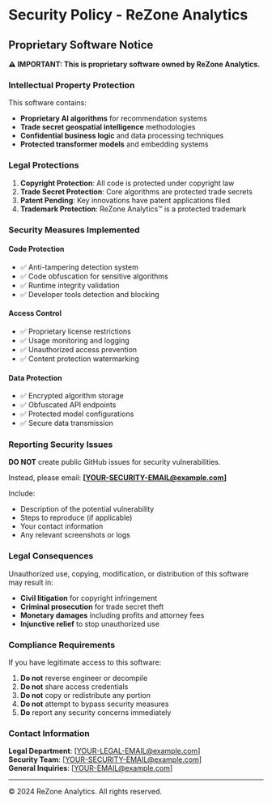 # Security Policy - ReZone Analytics

## Proprietary Software Notice

**⚠️ IMPORTANT: This is proprietary software owned by ReZone Analytics.**

### Intellectual Property Protection

This software contains:
- **Proprietary AI algorithms** for recommendation systems
- **Trade secret geospatial intelligence** methodologies  
- **Confidential business logic** and data processing techniques
- **Protected transformer models** and embedding systems

### Legal Protections

1. **Copyright Protection**: All code is protected under copyright law
2. **Trade Secret Protection**: Core algorithms are protected trade secrets
3. **Patent Pending**: Key innovations have patent applications filed
4. **Trademark Protection**: ReZone Analytics™ is a protected trademark

### Security Measures Implemented

#### Code Protection
- ✅ Anti-tampering detection system
- ✅ Code obfuscation for sensitive algorithms
- ✅ Runtime integrity validation
- ✅ Developer tools detection and blocking

#### Access Control
- ✅ Proprietary license restrictions
- ✅ Usage monitoring and logging
- ✅ Unauthorized access prevention
- ✅ Content protection watermarking

#### Data Protection
- ✅ Encrypted algorithm storage
- ✅ Obfuscated API endpoints
- ✅ Protected model configurations
- ✅ Secure data transmission

### Reporting Security Issues

**DO NOT** create public GitHub issues for security vulnerabilities.

Instead, please email: **[YOUR-SECURITY-EMAIL@example.com]**

Include:
- Description of the potential vulnerability
- Steps to reproduce (if applicable)
- Your contact information
- Any relevant screenshots or logs

### Legal Consequences

Unauthorized use, copying, modification, or distribution of this software may result in:

- **Civil litigation** for copyright infringement
- **Criminal prosecution** for trade secret theft
- **Monetary damages** including profits and attorney fees
- **Injunctive relief** to stop unauthorized use

### Compliance Requirements

If you have legitimate access to this software:

1. **Do not** reverse engineer or decompile
2. **Do not** share access credentials
3. **Do not** copy or redistribute any portion
4. **Do not** attempt to bypass security measures
5. **Do** report any security concerns immediately

### Contact Information

**Legal Department**: [YOUR-LEGAL-EMAIL@example.com]  
**Security Team**: [YOUR-SECURITY-EMAIL@example.com]  
**General Inquiries**: [YOUR-EMAIL@example.com]

---

© 2024 ReZone Analytics. All rights reserved.